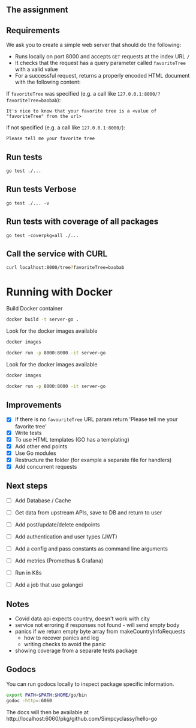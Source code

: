 ## The assignment

## Requirements

We ask you to create a simple web server that should do the following:

- Runs locally on port 8000 and accepts `GET` requests at the index URL `/`
- It checks that the request has a query parameter called `favoriteTree` with a valid value
- For a successful request, returns a properly encoded HTML document with the following content:

If `favoriteTree` was specified (e.g. a call like `127.0.0.1:8000/?favoriteTree=baobab`):

```
It's nice to know that your favorite tree is a <value of "favoriteTree" from the url>
```

if not specified (e.g. a call like `127.0.0.1:8000/`):

```
Please tell me your favorite tree
```

## Run tests

```
go test ./...
```

## Run tests Verbose

```
go test ./... -v
```

## Run tests with coverage of all packages

```
go test -coverpkg=all ./...
```

## Call the service with CURL

```sh
curl localhost:8000/tree?favoriteTree=baobab
```

# Running with Docker

Build Docker container

```sh
docker build -t server-go .
```

Look for the docker images available

```sh
docker images
```

```sh
docker run -p 8000:8000 -it server-go
```

Look for the docker images available

```sh
docker images
```

```sh
docker run -p 8000:8000 -it server-go
```

## Improvements

- [x] If there is no `favouriteTree` URL param return 'Please tell me your favorite tree'
- [x] Write tests
- [x] To use HTML templates (GO has a templating)
- [x] Add other end points
- [x] Use Go modules
- [x] Restructure the folder (for example a separate file for handlers)
- [x] Add concurrent requests

## Next steps

- [ ] Add Database / Cache
- [ ] Get data from upstream APIs, save to DB and return to user
- [ ] Add post/update/delete endpoints
- [ ] Add authentication and user types (JWT)

- [ ] Add a config and pass constants as command line arguments
- [ ] Add metrics (Promethus & Grafana)
- [ ] Run in K8s
- [ ] Add a job that use golangci

## Notes

* Covid data api expects country, doesn't work with city
* service not erroring if responses not found - will send empty body
* panics if we return empty byte array from makeCountryInfoRequests
    - how to recover panics and log
    - writing checks to avoid the panic
* showing coverage from a separate tests package

## Godocs

You can run godocs locally to inspect package specific information.

```sh
export PATH=$PATH:$HOME/go/bin
godoc -http=:6060
```

The docs will then be available at http://localhost:6060/pkg/github.com/Simpcyclassy/hello-go